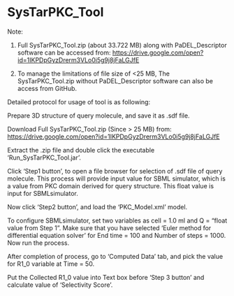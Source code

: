 # SysTarPKC_Tool

Note:

1. Full SysTarPKC_Tool.zip (about 33.722 MB) along with PaDEL_Descriptor software can be accessed from: https://drive.google.com/open?id=1IKPDpGyzDrerm3VLo0i5g9j8jFaLGJfE

2. To manage the limitations of file size of <25 MB, The SysTarPKC_Tool.zip without PaDEL_Descriptor software can also be access from GitHub.



Detailed protocol for usage of tool is as following:

Prepare 3D structure of query molecule, and save it as .sdf file.

Download Full SysTarPKC_Tool.zip (Since > 25 MB) from: https://drive.google.com/open?id=1IKPDpGyzDrerm3VLo0i5g9j8jFaLGJfE

Extract the .zip file and double click the executable ‘Run_SysTarPKC_Tool.jar’.

Click ‘Step1 button’, to open a file browser for selection of .sdf file of query molecule. This process will provide input value for SBML simulator, which is a value from PKC domain derived for query structure. This float value is input for SBMLsimulator.

Now click ‘Step2 button’, and load the ‘PKC_Model.xml’ model.

To configure SBMLsimulator, set two variables as cell = 1.0 ml and Q = “float value from Step 1”. Make sure that you have selected ‘Euler method for differential equation solver’ for End time = 100 and Number of steps = 1000. Now run the process.

After completion of process, go to ‘Computed Data’ tab, and pick the value for R1_0 variable at Time = 50.

Put the Collected R1_0 value into Text box before ‘Step 3 button’ and calculate value of ‘Selectivity Score’.

